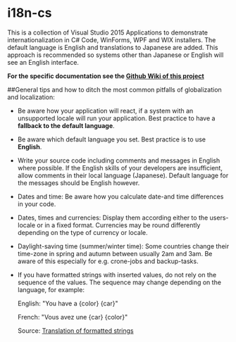 # i18n-cs
This is a collection of Visual Studio 2015 Applications to demonstrate internationalization in C# Code, WinForms, WPF and WIX installers.
The default language is English and translations to Japanese are added. This approach is recommended so systems other than Japanese or English will see an English interface.

**For the specific documentation see the [Github Wiki of this project](https://github.com/Luke31/i18n-cs/wiki)**

##General tips and how to ditch the most common pitfalls of globalization and localization:

* Be aware how your application will react, if a system with an unsupported locale will run your application. Best practice to have a **fallback to the default language**.

* Be aware which default language you set. Best practice is to use **English**.

* Write your source code including comments and messages in English where possible. If the English skills of your developers are insufficient, allow comments in their local language (Japanese). Default language for the messages should be English however.

* Dates and time: Be aware how you calculate date-and time differences in your code.

* Dates, times and currencies: Display them according either to the users-locale or in a fixed format. Currencies may be round differently depending on the type of currency or locale.

* Daylight-saving time (summer/winter time): Some countries change their time-zone in spring and autumn between usually 2am and 3am. Be aware of this especially for e.g. crone-jobs and backup-tasks.

* If you have formatted strings with inserted values, do not rely on the sequence of the values. The sequence may change depending on the language, for example:

	English: "You have a {color} {car}"
	
	French: "Vous avez une {car} {color}"
	
	Source: [Translation of formatted strings](http://inventwithpython.com/blog/2014/12/20/translate-your-python-3-program-with-the-gettext-module/#comment-205535)
	
